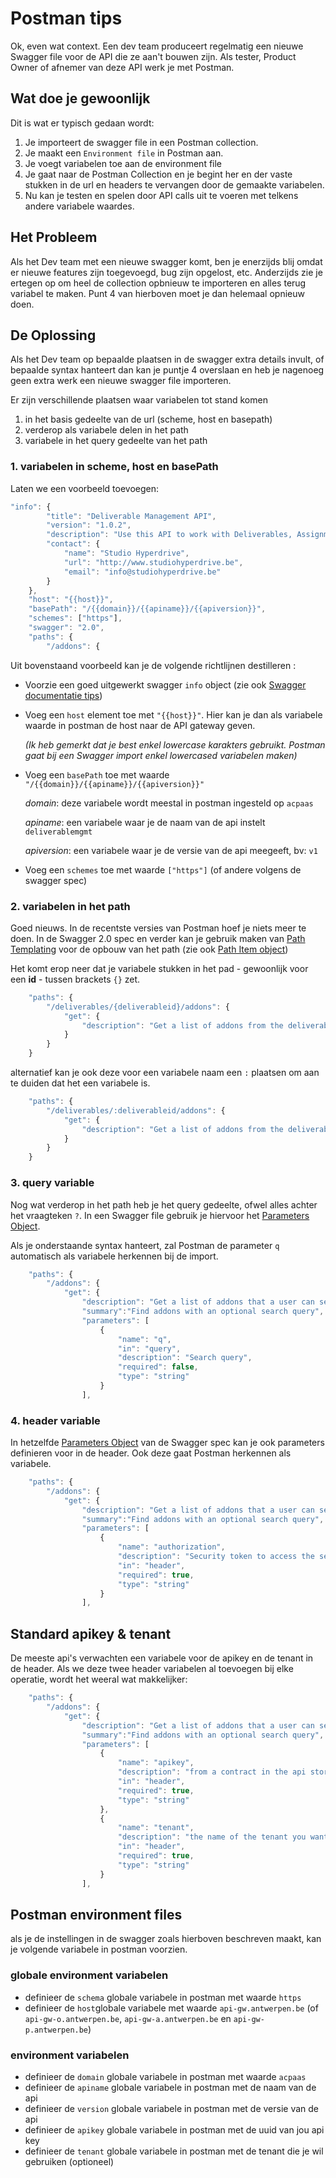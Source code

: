 # Postman tips #
Ok, even wat context. Een dev team produceert regelmatig een nieuwe Swagger file voor de API die ze aan't bouwen zijn. Als tester, Product Owner of afnemer van deze API werk je met Postman.

## Wat doe je gewoonlijk ##
Dit is wat er typisch gedaan wordt:
1. Je importeert de swagger file in een Postman collection. 
2. Je maakt een `Environment file` in Postman aan.
3. Je voegt variabelen toe aan de environment file
4. Je gaat naar de Postman Collection en je begint her en der vaste stukken in de url en headers te vervangen door de  gemaakte variabelen.
5. Nu kan je testen en spelen door API calls uit te voeren met telkens andere variabele waardes.

## Het Probleem ##
Als het Dev team met een nieuwe swagger komt, ben je enerzijds blij omdat er nieuwe features zijn toegevoegd, bug zijn opgelost, etc. Anderzijds zie je ertegen op om heel de collection opbnieuw te importeren en alles terug variabel te maken. Punt 4 van hierboven moet je dan helemaal opnieuw doen.

## De Oplossing ##
Als het Dev team op bepaalde plaatsen in de swagger extra details invult, of bepaalde syntax hanteert dan kan je puntje 4 overslaan en heb je nagenoeg geen extra werk een nieuwe swagger file importeren. 

Er zijn verschillende plaatsen waar variabelen tot stand komen
1. in het basis gedeelte van de url (scheme, host en basepath)
2. verderop als variabele delen in het path
3. variabele in het query gedeelte van het path


### 1. variabelen in scheme, host en basePath ###

Laten we een voorbeeld toevoegen:

```js
"info": {
        "title": "Deliverable Management API",
        "version": "1.0.2",
        "description": "Use this API to work with Deliverables, Assignments, Addons, etc on the OCAPI platform",
        "contact": {
            "name": "Studio Hyperdrive",
            "url": "http://www.studiohyperdrive.be",
            "email": "info@studiohyperdrive.be"
        }
    },
    "host": "{{host}}",
    "basePath": "/{{domain}}/{{apiname}}/{{apiversion}}",
    "schemes": ["https"],
    "swagger": "2.0",
    "paths": {
        "/addons": {
```

Uit bovenstaand voorbeeld kan je de volgende richtlijnen destilleren :
* Voorzie een goed uitgewerkt swagger `info` object (zie ook [Swagger  documentatie tips](swagger-docs.md))
* Voeg een `host` element toe met `"{{host}}"`. Hier kan je dan als variabele waarde in postman de host naar de API gateway geven.

    *(Ik heb gemerkt dat je best enkel lowercase karakters gebruikt. Postman gaat bij een Swagger import enkel lowercased variabelen maken)*
* Voeg een `basePath` toe met waarde `"/{{domain}}/{{apiname}}/{{apiversion}}"`

    *domain*: deze variabele wordt meestal in postman ingesteld op `acpaas` 
    
    *apiname*: een variabele waar je de naam van de api instelt `deliverablemgmt`

    *apiversion*: een variabele waar je de versie van de api meegeeft, bv: `v1`
* Voeg een `schemes` toe met waarde `["https"]` (of andere volgens de swagger spec)

### 2. variabelen in het path ###
Goed nieuws. In de recentste versies van Postman hoef je niets meer te doen. In de Swagger 2.0 spec en verder kan je gebruik maken van [Path Templating](https://github.com/OAI/OpenAPI-Specification/blob/master/versions/2.0.md#pathTemplating) voor de opbouw van het path (zie ook [Path Item object](https://github.com/OAI/OpenAPI-Specification/blob/master/versions/2.0.md#path-item-object))

Het komt erop neer dat je variabele stukken in het pad - gewoonlijk voor een **id** - tussen brackets `{}` zet.

```js
    "paths": {
        "/deliverables/{deliverableid}/addons": {
            "get": {
                "description": "Get a list of addons from the deliverable"
            }
        }
    }
```
alternatief kan je ook deze voor een variabele naam een `:` plaatsen om aan te duiden dat het een variabele is.

```js
    "paths": {
        "/deliverables/:deliverableid/addons": {
            "get": {
                "description": "Get a list of addons from the deliverable"
            }
        }
    }
```


### 3. query variable ###
Nog wat verderop in het path heb je het query gedeelte, ofwel alles achter het vraagteken `?`. In een Swagger file gebruik je hiervoor het [Parameters Object](https://github.com/OAI/OpenAPI-Specification/blob/master/versions/2.0.md#parameterObject). 

Als je onderstaande syntax hanteert, zal Postman de parameter `q` automatisch als variabele herkennen bij de import.

```js
    "paths": {
        "/addons": {
            "get": {
                "description": "Get a list of addons that a user can select.",
                "summary":"Find addons with an optional search query",
                "parameters": [
                    {
                        "name": "q",
                        "in": "query",
                        "description": "Search query",
                        "required": false,
                        "type": "string"
                    }
                ],
```


### 4. header variable ###
In hetzelfde [Parameters Object](https://github.com/OAI/OpenAPI-Specification/blob/master/versions/2.0.md#parameterObject) van de Swagger spec kan je ook parameters definieren voor in de header. Ook deze gaat Postman herkennen als variabele.

```js
    "paths": {
        "/addons": {
            "get": {
                "description": "Get a list of addons that a user can select.",
                "summary":"Find addons with an optional search query",
                "parameters": [
                    {
                        "name": "authorization",
                        "description": "Security token to access the service",
                        "in": "header",
                        "required": true,
                        "type": "string"
                    }
                ],

```

## Standard apikey & tenant

De meeste api's verwachten een variabele voor de apikey en de tenant in de header. Als we deze twee header variabelen al toevoegen bij elke operatie, wordt het weeral wat makkelijker:

```js
    "paths": {
        "/addons": {
            "get": {
                "description": "Get a list of addons that a user can select.",
                "summary":"Find addons with an optional search query",
                "parameters": [
                    {
                        "name": "apikey",
                        "description": "from a contract in the api store",
                        "in": "header",
                        "required": true,
                        "type": "string"
                    },
                    {
                        "name": "tenant",
                        "description": "the name of the tenant you want to use",
                        "in": "header",
                        "required": true,
                        "type": "string"
                    }
                ],

```


## Postman environment files

als je de instellingen in de swagger zoals hierboven beschreven maakt, kan je volgende variabele in postman voorzien.

### globale environment variabelen

* definieer de `schema` globale variabele in postman met waarde `https`
* definieer de `host`globale variabele met waarde `api-gw.antwerpen.be` (of `api-gw-o.antwerpen.be`, `api-gw-a.antwerpen.be` en `api-gw-p.antwerpen.be`)

### environment variabelen

* definieer de `domain` globale variabele in postman met waarde `acpaas`
* definieer de `apiname` globale variabele in postman met de naam van de api
* definieer de `version` globale variabele in postman met de versie van de api
* definieer de `apikey` globale variabele in postman met de uuid van jou api key
* definieer de `tenant` globale variabele in postman met de tenant die je wil gebruiken (optioneel)

